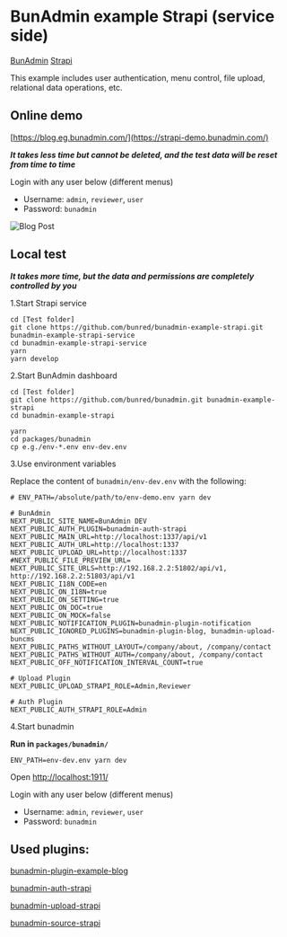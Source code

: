 # BunAdmin example Strapi (service side)
[BunAdmin](https://github.com/bunred/bunadmin)
[Strapi](https://github.com/strapi/strapi)

This example includes user authentication, menu control, file upload, relational data operations, etc.

## Online demo
[https://blog.eg.bunadmin.com/](https://strapi-demo.bunadmin.com/)

***It takes less time but cannot be deleted, and the test data will be reset from time to time***

Login with any user below (different menus)
- Username: `admin`, `reviewer`, `user`
- Password: `bunadmin`

![Blog Post](https://gblobscdn.gitbook.com/assets%2F-M1ZbjnBaWO_NJOdj8_A%2F-MHlKrSo5A7uYDJDV45k%2F-MHlKxF4-lohTzN3gsiA%2Fblog-post-strapi.png)

## Local test
***It takes more time, but the data and permissions are completely controlled by you***

1.Start Strapi service
``` shell
cd [Test folder]
git clone https://github.com/bunred/bunadmin-example-strapi.git bunadmin-example-strapi-service
cd bunadmin-example-strapi-service
yarn
yarn develop
```

2.Start BunAdmin dashboard
``` shell
cd [Test folder]
git clone https://github.com/bunred/bunadmin.git bunadmin-example-strapi
cd bunadmin-example-strapi

yarn
cd packages/bunadmin
cp e.g./env-*.env env-dev.env
```

3.Use environment variables

Replace the content of `bunadmin/env-dev.env` with the following:
``` shell
# ENV_PATH=/absolute/path/to/env-demo.env yarn dev

# BunAdmin
NEXT_PUBLIC_SITE_NAME=BunAdmin DEV
NEXT_PUBLIC_AUTH_PLUGIN=bunadmin-auth-strapi
NEXT_PUBLIC_MAIN_URL=http://localhost:1337/api/v1
NEXT_PUBLIC_AUTH_URL=http://localhost:1337
NEXT_PUBLIC_UPLOAD_URL=http://localhost:1337
#NEXT_PUBLIC_FILE_PREVIEW_URL=
NEXT_PUBLIC_SITE_URLS=http://192.168.2.2:51802/api/v1, http://192.168.2.2:51803/api/v1
NEXT_PUBLIC_I18N_CODE=en
NEXT_PUBLIC_ON_I18N=true
NEXT_PUBLIC_ON_SETTING=true
NEXT_PUBLIC_ON_DOC=true
NEXT_PUBLIC_ON_MOCK=false
NEXT_PUBLIC_NOTIFICATION_PLUGIN=bunadmin-plugin-notification
NEXT_PUBLIC_IGNORED_PLUGINS=bunadmin-plugin-blog, bunadmin-upload-buncms
NEXT_PUBLIC_PATHS_WITHOUT_LAYOUT=/company/about, /company/contact
NEXT_PUBLIC_PATHS_WITHOUT_AUTH=/company/about, /company/contact
NEXT_PUBLIC_OFF_NOTIFICATION_INTERVAL_COUNT=true

# Upload Plugin
NEXT_PUBLIC_UPLOAD_STRAPI_ROLE=Admin,Reviewer

# Auth Plugin
NEXT_PUBLIC_AUTH_STRAPI_ROLE=Admin

```

4.Start bunadmin

**Run in `packages/bunadmin/`**
```shell script
ENV_PATH=env-dev.env yarn dev
```

Open [http://localhost:1911/](http://localhost:1911/)

Login with any user below (different menus)
- Username: `admin`, `reviewer`, `user`
- Password: `bunadmin`

## Used plugins:

[bunadmin-plugin-example-blog](https://github.com/bunred/bunadmin/tree/master/plugins/bunadmin-plugin-example-blog)

[bunadmin-auth-strapi](https://github.com/bunred/bunadmin/tree/master/plugins/bunadmin-auth-strapi)

[bunadmin-upload-strapi](https://github.com/bunred/bunadmin/tree/master/plugins/bunadmin-upload-strapi)

[bunadmin-source-strapi](https://github.com/bunred/bunadmin/tree/master/packages/bunadmin-source-strapi)

